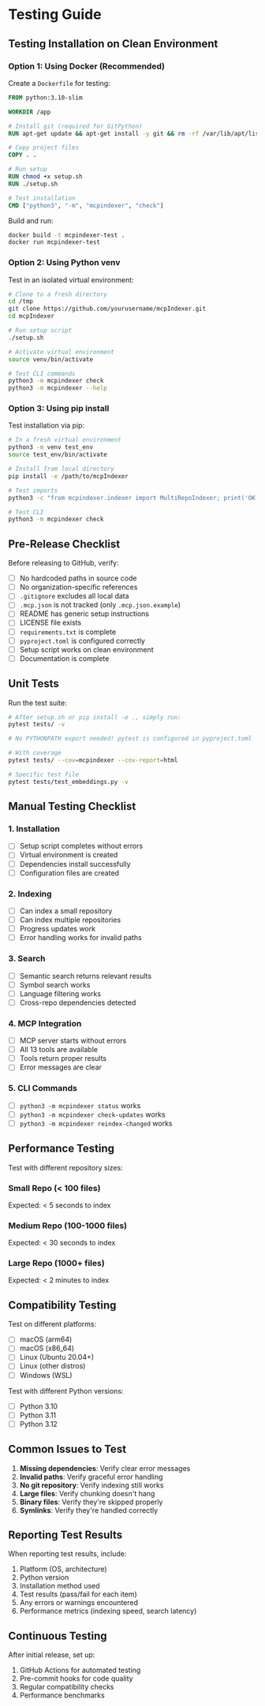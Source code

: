 # Testing Guide

## Testing Installation on Clean Environment

### Option 1: Using Docker (Recommended)

Create a `Dockerfile` for testing:

```dockerfile
FROM python:3.10-slim

WORKDIR /app

# Install git (required for GitPython)
RUN apt-get update && apt-get install -y git && rm -rf /var/lib/apt/lists/*

# Copy project files
COPY . .

# Run setup
RUN chmod +x setup.sh
RUN ./setup.sh

# Test installation
CMD ["python3", "-m", "mcpindexer", "check"]
```

Build and run:
```bash
docker build -t mcpindexer-test .
docker run mcpindexer-test
```

### Option 2: Using Python venv

Test in an isolated virtual environment:

```bash
# Clone to a fresh directory
cd /tmp
git clone https://github.com/yourusername/mcpIndexer.git
cd mcpIndexer

# Run setup script
./setup.sh

# Activate virtual environment
source venv/bin/activate

# Test CLI commands
python3 -m mcpindexer check
python3 -m mcpindexer --help
```

### Option 3: Using pip install

Test installation via pip:

```bash
# In a fresh virtual environment
python3 -m venv test_env
source test_env/bin/activate

# Install from local directory
pip install -e /path/to/mcpIndexer

# Test imports
python3 -c "from mcpindexer.indexer import MultiRepoIndexer; print('OK')"

# Test CLI
python3 -m mcpindexer check
```

## Pre-Release Checklist

Before releasing to GitHub, verify:

- [ ] No hardcoded paths in source code
- [ ] No organization-specific references
- [ ] `.gitignore` excludes all local data
- [ ] `.mcp.json` is not tracked (only `.mcp.json.example`)
- [ ] README has generic setup instructions
- [ ] LICENSE file exists
- [ ] `requirements.txt` is complete
- [ ] `pyproject.toml` is configured correctly
- [ ] Setup script works on clean environment
- [ ] Documentation is complete

## Unit Tests

Run the test suite:

```bash
# After setup.sh or pip install -e ., simply run:
pytest tests/ -v

# No PYTHONPATH export needed! pytest is configured in pyproject.toml

# With coverage
pytest tests/ --cov=mcpindexer --cov-report=html

# Specific test file
pytest tests/test_embeddings.py -v
```

## Manual Testing Checklist

### 1. Installation
- [ ] Setup script completes without errors
- [ ] Virtual environment is created
- [ ] Dependencies install successfully
- [ ] Configuration files are created

### 2. Indexing
- [ ] Can index a small repository
- [ ] Can index multiple repositories
- [ ] Progress updates work
- [ ] Error handling works for invalid paths

### 3. Search
- [ ] Semantic search returns relevant results
- [ ] Symbol search works
- [ ] Language filtering works
- [ ] Cross-repo dependencies detected

### 4. MCP Integration
- [ ] MCP server starts without errors
- [ ] All 13 tools are available
- [ ] Tools return proper results
- [ ] Error messages are clear

### 5. CLI Commands
- [ ] `python3 -m mcpindexer status` works
- [ ] `python3 -m mcpindexer check-updates` works
- [ ] `python3 -m mcpindexer reindex-changed` works

## Performance Testing

Test with different repository sizes:

### Small Repo (< 100 files)
Expected: < 5 seconds to index

### Medium Repo (100-1000 files)
Expected: < 30 seconds to index

### Large Repo (1000+ files)
Expected: < 2 minutes to index

## Compatibility Testing

Test on different platforms:

- [ ] macOS (arm64)
- [ ] macOS (x86_64)
- [ ] Linux (Ubuntu 20.04+)
- [ ] Linux (other distros)
- [ ] Windows (WSL)

Test with different Python versions:

- [ ] Python 3.10
- [ ] Python 3.11
- [ ] Python 3.12

## Common Issues to Test

1. **Missing dependencies**: Verify clear error messages
2. **Invalid paths**: Verify graceful error handling
3. **No git repository**: Verify indexing still works
4. **Large files**: Verify chunking doesn't hang
5. **Binary files**: Verify they're skipped properly
6. **Symlinks**: Verify they're handled correctly

## Reporting Test Results

When reporting test results, include:

1. Platform (OS, architecture)
2. Python version
3. Installation method used
4. Test results (pass/fail for each item)
5. Any errors or warnings encountered
6. Performance metrics (indexing speed, search latency)

## Continuous Testing

After initial release, set up:

1. GitHub Actions for automated testing
2. Pre-commit hooks for code quality
3. Regular compatibility checks
4. Performance benchmarks
